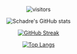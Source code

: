 <div id="header" align="center">

![visitors](https://visitor-badge.glitch.me/badge?page_id=${Schadre}.${103374729})

![Schadre's GitHub stats](https://github-readme-stats.vercel.app/api?username=Schadre&show_icons=true&theme=tokyonight)

[![GitHub Streak](https://streak-stats.demolab.com/?user=Schadre&theme=tokyonight)](https://git.io/streak-stats)

[![Top Langs](https://github-readme-stats.vercel.app/api/top-langs/?username=Schadre&layout=compact&theme=tokyonight)](https://github.com/Schadre/github-readme-stats)
</div>
